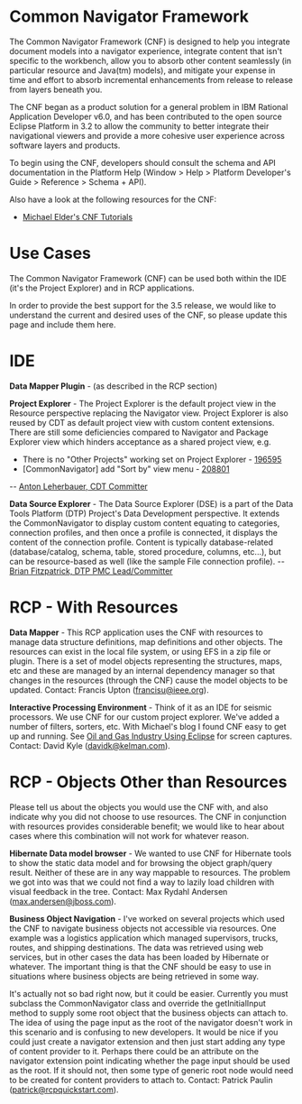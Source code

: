 

Common Navigator Framework
==========================

The Common Navigator Framework (CNF) is designed to help you integrate document models into a navigator experience, integrate content that isn't specific to the workbench, allow you to absorb other content seamlessly (in particular resource and Java(tm) models), and mitigate your expense in time and effort to absorb incremental enhancements from release to release from layers beneath you.

The CNF began as a product solution for a general problem in IBM Rational Application Developer v6.0, and has been contributed to the open source Eclipse Platform in 3.2 to allow the community to better integrate their navigational viewers and provide a more cohesive user experience across software layers and products.

To begin using the CNF, developers should consult the schema and API documentation in the Platform Help (Window > Help > Platform Developer's Guide > Reference > Schema + API).

Also have a look at the following resources for the CNF:

*   [Michael Elder's CNF Tutorials](http://scribbledideas.blogspot.com/)


Use Cases
=========

The Common Navigator Framework (CNF) can be used both within the IDE (it's the Project Explorer) and in RCP applications.

In order to provide the best support for the 3.5 release, we would like to understand the current and desired uses of the CNF, so please update this page and include them here.

IDE
===

**Data Mapper Plugin** \- (as described in the RCP section)

**Project Explorer** \- The Project Explorer is the default project view in the Resource perspective replacing the Navigator view. Project Explorer is also reused by CDT as default project view with custom content extensions. There are still some deficiencies compared to Navigator and Package Explorer view which hinders acceptance as a shared project view, e.g.

*   There is no "Other Projects" working set on Project Explorer - [196595](http://bugs.eclipse.org/196595)
*   \[CommonNavigator\] add "Sort by" view menu - [208801](http://bugs.eclipse.org/208801)

\-\- [Anton Leherbauer, CDT Committer](mailto:anton.leherbauer@windriver.com)

  
**Data Source Explorer** \- The Data Source Explorer (DSE) is a part of the Data Tools Platform (DTP) Project's Data Development perspective. It extends the CommonNavigator to display custom content equating to categories, connection profiles, and then once a profile is connected, it displays the content of the connection profile. Content is typically database-related (database/catalog, schema, table, stored procedure, columns, etc...), but can be resource-based as well (like the sample File connection profile). -- [Brian Fitzpatrick, DTP PMC Lead/Committer](mailto:brianf@sybase.com)

RCP - With Resources
====================

**Data Mapper** \- This RCP application uses the CNF with resources to manage data structure definitions, map definitions and other objects. The resources can exist in the local file system, or using EFS in a zip file or plugin. There is a set of model objects representing the structures, maps, etc and these are managed by an internal dependency manager so that changes in the resources (through the CNF) cause the model objects to be updated. Contact: Francis Upton (francisu@ieee.org).

**Interactive Processing Environment** \- Think of it as an IDE for seismic processors. We use CNF for our custom project explorer. We've added a number of filters, sorters, etc. With Michael's blog I found CNF easy to get up and running. See [Oil and Gas Industry Using Eclipse](http://richclientplatform.blogspot.com/2007/12/oil-and-gas-industry-using-eclipse.html) for screen captures. Contact: David Kyle (davidk@kelman.com).

RCP - Objects Other than Resources
==================================

Please tell us about the objects you would use the CNF with, and also indicate why you did not choose to use resources. The CNF in conjunction with resources provides considerable benefit; we would like to hear about cases where this combination will not work for whatever reason.

**Hibernate Data model browser** \- We wanted to use CNF for Hibernate tools to show the static data model and for browsing the object graph/query result. Neither of these are in any way mappable to resources. The problem we got into was that we could not find a way to lazily load children with visual feedback in the tree. Contact: Max Rydahl Andersen (max.andersen@jboss.com).

**Business Object Navigation** \- I've worked on several projects which used the CNF to navigate business objects not accessible via resources. One example was a logistics application which managed supervisors, trucks, routes, and shipping destinations. The data was retrieved using web services, but in other cases the data has been loaded by Hibernate or whatever. The important thing is that the CNF should be easy to use in situations where business objects are being retrieved in some way.

It's actually not so bad right now, but it could be easier. 
Currently you must subclass the CommonNavigator class and override the getInitialInput method to supply some root object that the business objects can attach to. The idea of using the page input as the root of the navigator doesn't work in this scenario and is confusing to new developers. It would be nice if you could just create a navigator extension and then just start adding any type of content provider to it. Perhaps there could be an attribute on the navigator extension point indicating whether the page input should be used as the root. If it should not, then some type of generic root node would need to be created for content providers to attach to. Contact: Patrick Paulin (patrick@rcpquickstart.com).


  

